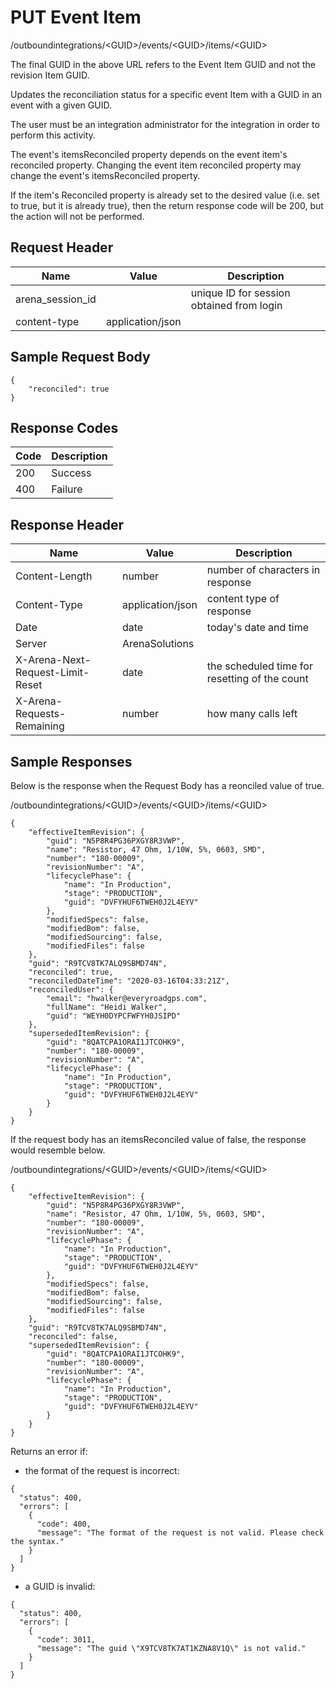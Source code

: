 # PUT Event Item


/outboundintegrations/&lt;GUID&gt;/events/&lt;GUID&gt;/items/&lt;GUID&gt;

The final GUID in the above URL refers to the Event Item GUID and not the revision Item GUID.

Updates the reconciliation status for a specific event Item with a GUID  in an event with a given GUID.

The user must be an integration administrator for the integration in order to perform this activity.

The event's itemsReconciled property depends on the event item's reconciled property. Changing the event item reconciled property may change the event's itemsReconciled property.

If the item's Reconciled property  is already set to the desired value \(i.e. set to true, but it is already true\), then the return response code will be 200, but the action will not be performed.

## Request Header

| Name | Value | Description |
|  --- |  --- |  --- | 
| arena_session_id |   | unique ID for session obtained from login |
| content\-type | application/json |   |

## Sample Request Body
```
{
    "reconciled": true
}
```
## Response Codes

| Code | Description |
|  --- |  --- | 
| 200 | Success |
| 400 | Failure |

## Response Header

| Name | Value | Description |
|  --- |  --- |  --- | 
| Content\-Length | number | number of characters in response |
| Content\-Type | application/json | content type of response |
| Date | date | today's date and time |
| Server | ArenaSolutions |   |
| X\-Arena\-Next\-Request\-Limit\-Reset  | date | the scheduled time for resetting of the count |
| X\-Arena\-Requests\-Remaining  | number | how many calls left |

## Sample Responses
Below is the response when the Request Body has a reonciled value of true.



/outboundintegrations/&lt;GUID&gt;/events/&lt;GUID&gt;/items/&lt;GUID&gt;

```
{
    "effectiveItemRevision": {
        "guid": "N5P8R4PG36PXGY8R3VWP",
        "name": "Resistor, 47 Ohm, 1/10W, 5%, 0603, SMD",
        "number": "180-00009",
        "revisionNumber": "A",
        "lifecyclePhase": {
            "name": "In Production",
            "stage": "PRODUCTION",
            "guid": "DVFYHUF6TWEH0J2L4EYV"
        },
        "modifiedSpecs": false,
        "modifiedBom": false,
        "modifiedSourcing": false,
        "modifiedFiles": false
    },
    "guid": "R9TCV8TK7ALQ9SBMD74N",
    "reconciled": true,
    "reconciledDateTime": "2020-03-16T04:33:21Z",
    "reconciledUser": {
        "email": "hwalker@everyroadgps.com",
        "fullName": "Heidi Walker",
        "guid": "WEYH0DYPCFWFYH0JSIPD"
    },
    "supersededItemRevision": {
        "guid": "8QATCPA1ORAI1JTCOHK9",
        "number": "180-00009",
        "revisionNumber": "A",
        "lifecyclePhase": {
            "name": "In Production",
            "stage": "PRODUCTION",
            "guid": "DVFYHUF6TWEH0J2L4EYV"
        }
    }
}
```
If the request body has an itemsReconciled value of false, the response would resemble below.



/outboundintegrations/&lt;GUID&gt;/events/&lt;GUID&gt;/items/&lt;GUID&gt;

```
{
    "effectiveItemRevision": {
        "guid": "N5P8R4PG36PXGY8R3VWP",
        "name": "Resistor, 47 Ohm, 1/10W, 5%, 0603, SMD",
        "number": "180-00009",
        "revisionNumber": "A",
        "lifecyclePhase": {
            "name": "In Production",
            "stage": "PRODUCTION",
            "guid": "DVFYHUF6TWEH0J2L4EYV"
        },
        "modifiedSpecs": false,
        "modifiedBom": false,
        "modifiedSourcing": false,
        "modifiedFiles": false
    },
    "guid": "R9TCV8TK7ALQ9SBMD74N",
    "reconciled": false,
    "supersededItemRevision": {
        "guid": "8QATCPA1ORAI1JTCOHK9",
        "number": "180-00009",
        "revisionNumber": "A",
        "lifecyclePhase": {
            "name": "In Production",
            "stage": "PRODUCTION",
            "guid": "DVFYHUF6TWEH0J2L4EYV"
        }
    }
}
```
Returns an error if:

* the format of the request is incorrect:

```
{
  "status": 400,
  "errors": [
    {
      "code": 400,
      "message": "The format of the request is not valid. Please check the syntax."
    }
  ]
}
```
* a GUID is invalid:

```
{
  "status": 400,
  "errors": [
    {
      "code": 3011,
      "message": "The guid \"X9TCV8TK7AT1KZNA8V1Q\" is not valid."
    }
  ]
}
```
